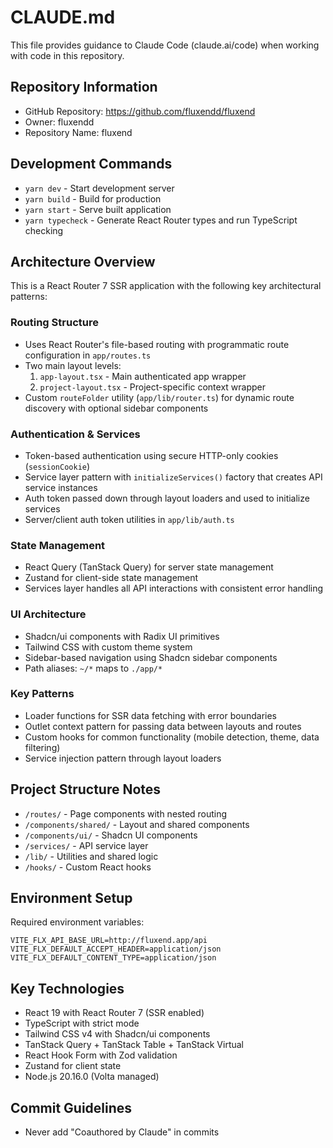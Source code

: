 # CLAUDE.md

This file provides guidance to Claude Code (claude.ai/code) when working with code in this repository.

## Repository Information

- GitHub Repository: https://github.com/fluxendd/fluxend
- Owner: fluxendd
- Repository Name: fluxend

## Development Commands

- `yarn dev` - Start development server
- `yarn build` - Build for production
- `yarn start` - Serve built application  
- `yarn typecheck` - Generate React Router types and run TypeScript checking

## Architecture Overview

This is a React Router 7 SSR application with the following key architectural patterns:

### Routing Structure
- Uses React Router's file-based routing with programmatic route configuration in `app/routes.ts`
- Two main layout levels:
  1. `app-layout.tsx` - Main authenticated app wrapper
  2. `project-layout.tsx` - Project-specific context wrapper
- Custom `routeFolder` utility (`app/lib/router.ts`) for dynamic route discovery with optional sidebar components

### Authentication & Services
- Token-based authentication using secure HTTP-only cookies (`sessionCookie`)
- Service layer pattern with `initializeServices()` factory that creates API service instances
- Auth token passed down through layout loaders and used to initialize services
- Server/client auth token utilities in `app/lib/auth.ts`

### State Management
- React Query (TanStack Query) for server state management
- Zustand for client-side state management
- Services layer handles all API interactions with consistent error handling

### UI Architecture
- Shadcn/ui components with Radix UI primitives
- Tailwind CSS with custom theme system
- Sidebar-based navigation using Shadcn sidebar components
- Path aliases: `~/*` maps to `./app/*`

### Key Patterns
- Loader functions for SSR data fetching with error boundaries
- Outlet context pattern for passing data between layouts and routes
- Custom hooks for common functionality (mobile detection, theme, data filtering)
- Service injection pattern through layout loaders

## Project Structure Notes

- `/routes/` - Page components with nested routing
- `/components/shared/` - Layout and shared components  
- `/components/ui/` - Shadcn UI components
- `/services/` - API service layer
- `/lib/` - Utilities and shared logic
- `/hooks/` - Custom React hooks

## Environment Setup

Required environment variables:
```
VITE_FLX_API_BASE_URL=http://fluxend.app/api
VITE_FLX_DEFAULT_ACCEPT_HEADER=application/json
VITE_FLX_DEFAULT_CONTENT_TYPE=application/json
```

## Key Technologies

- React 19 with React Router 7 (SSR enabled)
- TypeScript with strict mode
- Tailwind CSS v4 with Shadcn/ui components
- TanStack Query + TanStack Table + TanStack Virtual
- React Hook Form with Zod validation
- Zustand for client state
- Node.js 20.16.0 (Volta managed)

## Commit Guidelines

- Never add "Coauthored by Claude" in commits